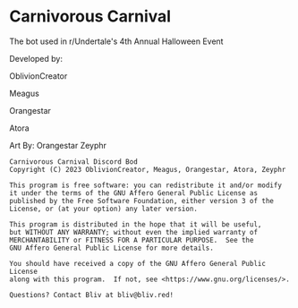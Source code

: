 # Carnivorous Carnival

The bot used in r/Undertale's 4th Annual Halloween Event

Developed by:

OblivionCreator

Meagus

Orangestar

Atora

Art By:
Orangestar
Zeyphr

    Carnivorous Carnival Discord Bod
    Copyright (C) 2023 OblivionCreator, Meagus, Orangestar, Atora, Zeyphr

    This program is free software: you can redistribute it and/or modify
    it under the terms of the GNU Affero General Public License as
    published by the Free Software Foundation, either version 3 of the
    License, or (at your option) any later version.

    This program is distributed in the hope that it will be useful,
    but WITHOUT ANY WARRANTY; without even the implied warranty of
    MERCHANTABILITY or FITNESS FOR A PARTICULAR PURPOSE.  See the
    GNU Affero General Public License for more details.

    You should have received a copy of the GNU Affero General Public License
    along with this program.  If not, see <https://www.gnu.org/licenses/>.

    Questions? Contact Bliv at bliv@bliv.red!
